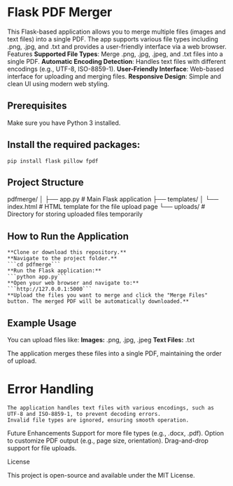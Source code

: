 # Flask PDF Merger

This Flask-based application allows you to merge multiple files (images and text files) into a single PDF. The app supports various file types including .png, .jpg, and .txt and provides a user-friendly interface via a web browser.
Features
    **Supported File Types**: Merge .png, .jpg, .jpeg, and .txt files into a single PDF.
    **Automatic Encoding Detection**: Handles text files with different encodings (e.g., UTF-8, ISO-8859-1).
    **User-Friendly Interface**: Web-based interface for uploading and merging files.
    **Responsive Design**: Simple and clean UI using modern web styling.

## Prerequisites

Make sure you have Python 3 installed.

## Install the required packages:
  ```pip install flask pillow fpdf```

## Project Structure
pdfmerge/
  │
  ├── app.py                  # Main Flask application
  ├── templates/
  │   └── index.html          # HTML template for the file upload page
  └── uploads/                # Directory for storing uploaded files temporarily

## How to Run the Application
    **Clone or download this repository.**
    **Navigate to the project folder.**
    ```cd pdfmerge```
    **Run the Flask application:**
    ```python app.py```
    **Open your web browser and navigate to:**
    ```http://127.0.0.1:5000```
    **Upload the files you want to merge and click the "Merge Files" button. The merged PDF will be automatically downloaded.**

## Example Usage

You can upload files like:
    **Images:** .png, .jpg, .jpeg
    **Text Files:** .txt

The application merges these files into a single PDF, maintaining the order of upload.

# Error Handling
    The application handles text files with various encodings, such as UTF-8 and ISO-8859-1, to prevent decoding errors.
    Invalid file types are ignored, ensuring smooth operation.

Future Enhancements
    Support for more file types (e.g., .docx, .pdf).
    Option to customize PDF output (e.g., page size, orientation).
    Drag-and-drop support for file uploads.

License

This project is open-source and available under the MIT License.
